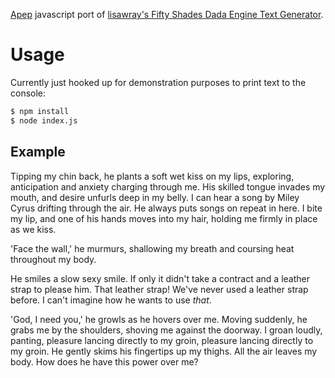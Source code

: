 [Apep][apep] javascript port of [lisawray's Fifty Shades Dada Engine Text Generator](https://github.com/lisawray/fiftyshades).

# Usage
Currently just hooked up for demonstration purposes to print text to the console:

```sh
$ npm install
$ node index.js
```


[apep]: https://github.com/mattbierner/apep


## Example

Tipping my chin back, he plants a soft wet kiss on my lips, exploring, anticipation and anxiety charging through me. His skilled tongue invades my mouth, and desire unfurls deep in my belly. I can hear a song by Miley Cyrus drifting through the air. He always puts songs on repeat in here. I bite my lip, and one of his hands moves into my hair, holding me firmly in place as we kiss. 

'Face the wall,' he murmurs, shallowing my breath and coursing heat throughout my body. 

He smiles a slow sexy smile. If only it didn't take a contract and a leather strap to please him. That leather strap! We've never used a leather strap before. I can't imagine how he wants to use *that*. 

'God, I need you,' he growls as he hovers over me. Moving suddenly, he grabs me by the shoulders, shoving me against the doorway. I groan loudly, panting, pleasure lancing directly to my groin, pleasure lancing directly to my groin. He gently skims his fingertips up my thighs. All the air leaves my body. How does he have this power over me?
